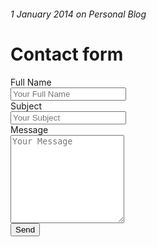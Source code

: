 ###### 1 January 2014 on Personal Blog

# Contact form

<form id="contact-send" class="form-horizontal" role="form" method="post">
  <div class="form-group">
    <label for="fullname" class="col-sm-3 control-label">Full Name</label>
    <div class="col-sm-9">
      <input type="text" id="fullname" class="form-control" placeholder="Your Full Name" required>
    </div>
  </div>
  <div class="form-group">
    <label for="subject" class="col-sm-3 control-label">Subject</label>
    <div class="col-sm-9">
      <input type="text" id="subject" class="form-control" placeholder="Your Subject" required>
    </div>
  </div>
  <div class="form-group">
    <label for="message" class="col-sm-3 control-label">Message</label>
    <div class="col-sm-9">
      <textarea id="message" class="form-control" rows="9" placeholder="Your Message" required></textarea>
    </div>
  </div>
  <div class="form-group">
    <div class="col-sm-offset-3 col-sm-9">
      <input type="submit" id="send" class="btn btn-primary" value="Send">
    </div>
  </div>
</form>
<script>
$('#contact-send').on('submit.contact.form', function(e) {
  e.preventDefault();
  location.href = 'mailto:markc@renta.net' +
  '?subject=' + encodeURIComponent($('#subject').val()) +
  '&body=' + encodeURIComponent($('#message').val())
});
</script>
